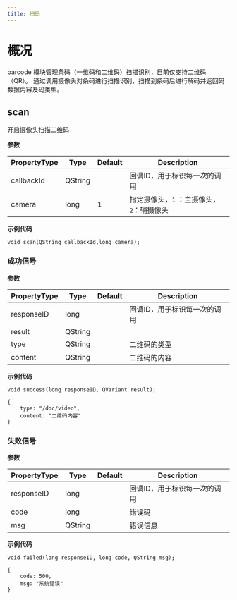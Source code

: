 ```yaml
---
title: 扫码
---
```


# 概况

<span class="arg-name">barcode</span> 模块管理条码（一维码和二维码）扫描识别，目前仅支持二维码（QR）。
通过调用摄像头对条码进行扫描识别，扫描到条码后进行解码并返回码数据内容及码类型。



## scan

开启摄像头扫描二维码




**参数**

| PropertyType | Type    | Default | Description                               |
| ------------ | ------- | ------- | ----------------------------------------- |
| callbackId   | QString |         | 回调ID，用于标识每一次的调用              |
| camera       | long    | 1       | 指定摄像头，`1` ：主摄像头，`2`：辅摄像头 |

**示例代码**

```
void scan(QString callbackId,long camera);
```



### 成功信号

**参数**

| PropertyType | Type    | Default | Description                  |
| ------------ | ------- | ------- | ---------------------------- |
| responseID   | long    |         | 回调ID，用于标识每一次的调用 |
| result       | QString |         |                              |
| type         | QString |         | 二维码的类型                 |
| content      | QString |         | 二维码的内容                 |

**示例代码**

```
void success(long responseID, QVariant result);
```

```
{
	type: "/doc/video",
    content: "二维码内容"
}
```




### 失败信号

**参数**

| PropertyType | Type    | Default | Description                  |
| ------------ | ------- | ------- | ---------------------------- |
| responseID   | long    |         | 回调ID，用于标识每一次的调用 |
| code         | long    |         | 错误码                       |
| msg          | QString |         | 错误信息                     |

**示例代码**

```
void failed(long responseID, long code, QString msg);
```

```
{
	code: 500,
    msg: "系统错误"
}
```



